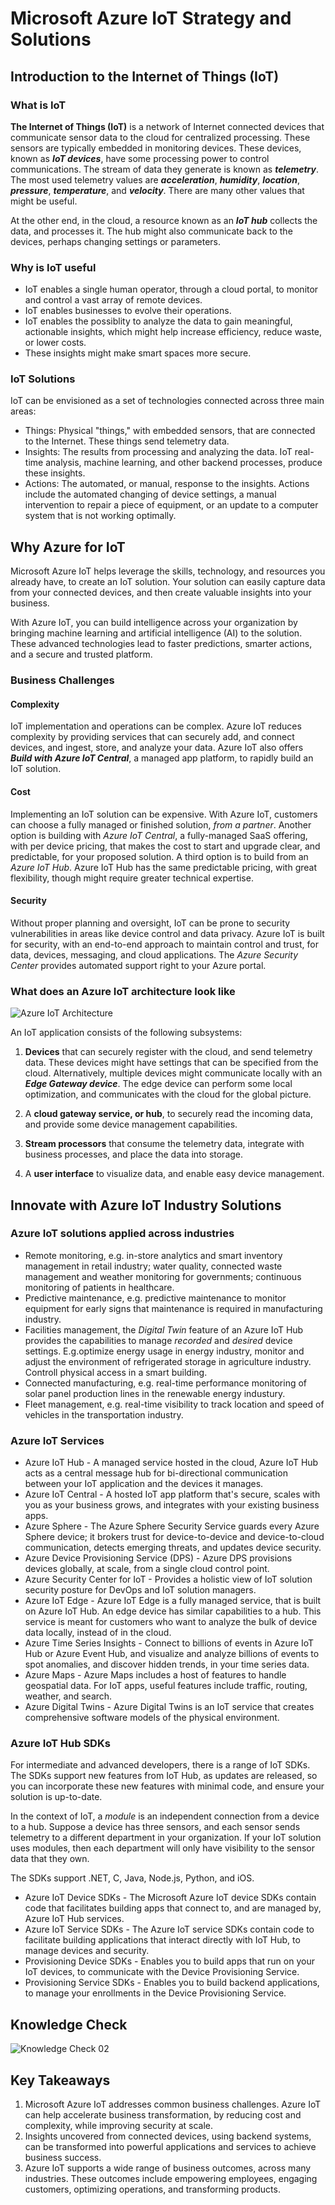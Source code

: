 # Microsoft Azure IoT Strategy and Solutions

## Introduction to the Internet of Things (IoT)

### What is IoT

**The Internet of Things (IoT)** is a network of Internet connected devices that communicate sensor data to the cloud for centralized processing. These sensors are typically embedded in monitoring devices. These devices, known as ***IoT devices***, have some processing power to control communications. The stream of data they generate is known as ***telemetry***. The most used telemetry values are ***acceleration***, ***humidity***, ***location***, ***pressure***, ***temperature***, and ***velocity***. There are many other values that might be useful.

At the other end, in the cloud, a resource known as an ***IoT hub*** collects the data, and processes it. The hub might also communicate back to the devices, perhaps changing settings or parameters.

### Why is IoT useful

- IoT enables a single human operator, through a cloud portal, to monitor and control a vast array of remote devices.
- IoT enables businesses to evolve their operations.
- IoT enables the possiblity to analyze the data to gain meaningful, actionable insights, which might help increase efficiency, reduce waste, or lower costs.
- These insights might make smart spaces more secure.

### IoT Solutions

IoT can be envisioned as a set of technologies connected across three main areas:

- Things: Physical "things," with embedded sensors, that are connected to the Internet. These things send telemetry data.
- Insights: The results from processing and analyzing the data. IoT real-time analysis, machine learning, and other backend processes, produce these insights.
- Actions: The automated, or manual, response to the insights. Actions include the automated changing of device settings, a manual intervention to repair a piece of equipment, or an update to a computer system that is not working optimally.

## Why Azure for IoT

Microsoft Azure IoT helps leverage the skills, technology, and resources you already have, to create an IoT solution. Your solution can easily capture data from your connected devices, and then create valuable insights into your business.

With Azure IoT, you can build intelligence across your organization by bringing machine learning and artificial intelligence (AI) to the solution. These advanced technologies lead to faster predictions, smarter actions, and a secure and trusted platform.

### Business Challenges

#### Complexity

IoT implementation and operations can be complex. Azure IoT reduces complexity by providing services that can securely add, and connect devices, and ingest, store, and analyze your data. Azure IoT also offers ***Build with Azure IoT Central***, a managed app platform, to rapidly build an IoT solution.

#### Cost

Implementing an IoT solution can be expensive. With Azure IoT, customers can choose a fully managed or finished solution, *from a partner*. Another option is building with *Azure IoT Central*, a fully-managed SaaS offering, with per device pricing, that makes the cost to start and upgrade clear, and predictable, for your proposed solution. A third option is to build from an *Azure IoT Hub*. Azure IoT Hub has the same predictable pricing, with great flexibility, though might require greater technical expertise.

#### Security

Without proper planning and oversight, IoT can be prone to security vulnerabilities in areas like device control and data privacy. Azure IoT is built for security, with an end-to-end approach to maintain control and trust, for data, devices, messaging, and cloud applications. The *Azure Security Center* provides automated support right to your Azure portal.

### What does an Azure IoT architecture look like

![Azure IoT Architecture](../../assets/azure-iot/azure-iot-architecture.png)

An IoT application consists of the following subsystems:

1. **Devices** that can securely register with the cloud, and send telemetry data. These devices might have settings that can be specified from the cloud. Alternatively, multiple devices might communicate locally with an ***Edge Gateway device***. The edge device can perform some local optimization, and communicates with the cloud for the global picture.

2. A **cloud gateway service, or hub**, to securely read the incoming data, and provide some device management capabilities.

3. **Stream processors** that consume the telemetry data, integrate with business processes, and place the data into storage.

4. A **user interface** to visualize data, and enable easy device management.

## Innovate with Azure IoT Industry Solutions

### Azure IoT solutions applied across industries

- Remote monitoring, e.g. in-store analytics and smart inventory management in retail industry; water quality, connected waste management and weather monitoring for governments; continuous monitoring of patients in healthcare.
- Predictive maintenance, e.g. predictive maintenance to monitor equipment for early signs that maintenance is required in manufacturing industry.
- Facilities management, the *Digital Twin* feature of an Azure IoT Hub provides the capabilities to manage *recorded* and *desired* device settings. E.g.optimize energy usage in energy industry, monitor and adjust the environment of refrigerated storage in agriculture industry. Controll physical access in a smart building.
- Connected manufacturing, e.g. real-time performance monitoring of solar panel production lines in the renewable energy industury.
- Fleet management, e.g. real-time visibility to track location and speed of vehicles in the transportation industry.

### Azure IoT Services

- Azure IoT Hub - A managed service hosted in the cloud, Azure IoT Hub acts as a central message hub for bi-directional communication between your IoT application and the devices it manages.
- Azure IoT Central - A hosted IoT app platform that's secure, scales with you as your business grows, and integrates with your existing business apps.
- Azure Sphere - The Azure Sphere Security Service guards every Azure Sphere device; it brokers trust for device-to-device and device-to-cloud communication, detects emerging threats, and updates device security.
- Azure Device Provisioning Service (DPS) - Azure DPS provisions devices globally, at scale, from a single cloud control point.
- Azure Security Center for IoT - Provides a holistic view of IoT solution security posture for DevOps and IoT solution managers.
- Azure IoT Edge - Azure IoT Edge is a fully managed service, that is built on Azure IoT Hub. An edge device has similar capabilities to a hub. This service is meant for customers who want to analyze the bulk of device data locally, instead of in the cloud.
- Azure Time Series Insights - Connect to billions of events in Azure IoT Hub or Azure Event Hub, and visualize and analyze billions of events to spot anomalies, and discover hidden trends, in your time series data.
- Azure Maps - Azure Maps includes a host of features to handle geospatial data. For IoT apps, useful features include traffic, routing, weather, and search.
- Azure Digital Twins - Azure Digital Twins is an IoT service that creates comprehensive software models of the physical environment.

### Azure IoT Hub SDKs

For intermediate and advanced developers, there is a range of IoT SDKs. The SDKs support new features from IoT Hub, as updates are released, so you can incorporate these new features with minimal code, and ensure your solution is up-to-date.

In the context of IoT, a *module* is an independent connection from a device to a hub. Suppose a device has three sensors, and each sensor sends telemetry to a different department in your organization. If your IoT solution uses modules, then each department will only have visibility to the sensor data that they own.

The SDKs support .NET, C, Java, Node.js, Python, and iOS.

- Azure IoT Device SDKs - The Microsoft Azure IoT device SDKs contain code that facilitates building apps that connect to, and are managed by, Azure IoT Hub services.
- Azure IoT Service SDKs - The Azure IoT service SDKs contain code to facilitate building applications that interact directly with IoT Hub, to manage devices and security.
- Provisioning Device SDKs - Enables you to build apps that run on your IoT devices, to communicate with the Device Provisioning Service.
- Provisioning Service SDKs - Enables you to build backend applications, to manage your enrollments in the Device Provisioning Service.

## Knowledge Check

![Knowledge Check 02](../../assets/azure-iot/knowledge-check-02.png)

## Key Takeaways

1. Microsoft Azure IoT addresses common business challenges. Azure IoT can help accelerate business transformation, by reducing cost and complexity, while improving security at scale.
2. Insights uncovered from connected devices, using backend systems, can be transformed into powerful applications and services to achieve business success.
3. Azure IoT supports a wide range of business outcomes, across many industries. These outcomes include empowering employees, engaging customers, optimizing operations, and transforming products.
